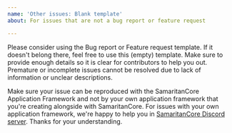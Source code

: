 ```yaml
---
name: 'Other issues: Blank template'
about: For issues that are not a bug report or feature request

---
```


Please consider using the Bug report or Feature request template. If it doesn't belong there, feel free to use this (empty) template. Make sure to provide enough details so it is clear for contributors to help you out. Premature or incomplete issues cannot be resolved due to lack of information or unclear descriptions.

Make sure your issue can be reproduced with the SamaritanCore Application Framework and not by your own application framework that you're creating alongside with SamaritanCore. For issues with your own application framework, we're happy to help you in [SamaritanCore Discord server](https://SamaritanCore.com/discord). Thanks for your understanding.